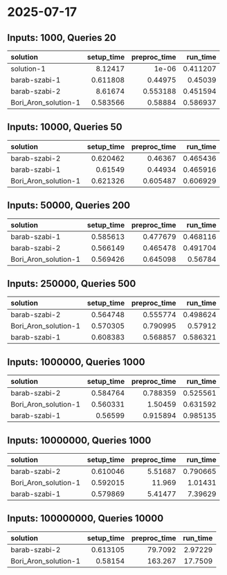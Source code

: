 # 2025-07-17

## Inputs: 1000, Queries 20

| solution             |   setup_time |   preproc_time |   run_time |
|:---------------------|-------------:|---------------:|-----------:|
| solution-1           |     8.12417  |       1e-06    |   0.411207 |
| barab-szabi-1        |     0.611808 |       0.44975  |   0.45039  |
| barab-szabi-2        |     8.61674  |       0.553188 |   0.451594 |
| Bori_Aron_solution-1 |     0.583566 |       0.58884  |   0.586937 |

## Inputs: 10000, Queries 50

| solution             |   setup_time |   preproc_time |   run_time |
|:---------------------|-------------:|---------------:|-----------:|
| barab-szabi-2        |     0.620462 |       0.46367  |   0.465436 |
| barab-szabi-1        |     0.61549  |       0.44934  |   0.465916 |
| Bori_Aron_solution-1 |     0.621326 |       0.605487 |   0.606929 |

## Inputs: 50000, Queries 200

| solution             |   setup_time |   preproc_time |   run_time |
|:---------------------|-------------:|---------------:|-----------:|
| barab-szabi-1        |     0.585613 |       0.477679 |   0.468116 |
| barab-szabi-2        |     0.566149 |       0.465478 |   0.491704 |
| Bori_Aron_solution-1 |     0.569426 |       0.645098 |   0.56784  |

## Inputs: 250000, Queries 500

| solution             |   setup_time |   preproc_time |   run_time |
|:---------------------|-------------:|---------------:|-----------:|
| barab-szabi-2        |     0.564748 |       0.555774 |   0.498624 |
| Bori_Aron_solution-1 |     0.570305 |       0.790995 |   0.57912  |
| barab-szabi-1        |     0.608383 |       0.568857 |   0.586321 |

## Inputs: 1000000, Queries 1000

| solution             |   setup_time |   preproc_time |   run_time |
|:---------------------|-------------:|---------------:|-----------:|
| barab-szabi-2        |     0.584764 |       0.788359 |   0.525561 |
| Bori_Aron_solution-1 |     0.560331 |       1.50459  |   0.631592 |
| barab-szabi-1        |     0.56599  |       0.915894 |   0.985135 |

## Inputs: 10000000, Queries 1000

| solution             |   setup_time |   preproc_time |   run_time |
|:---------------------|-------------:|---------------:|-----------:|
| barab-szabi-2        |     0.610046 |        5.51687 |   0.790665 |
| Bori_Aron_solution-1 |     0.592015 |       11.969   |   1.01431  |
| barab-szabi-1        |     0.579869 |        5.41477 |   7.39629  |

## Inputs: 100000000, Queries 10000

| solution             |   setup_time |   preproc_time |   run_time |
|:---------------------|-------------:|---------------:|-----------:|
| barab-szabi-2        |     0.613105 |        79.7092 |    2.97229 |
| Bori_Aron_solution-1 |     0.58154  |       163.267  |   17.7509  |